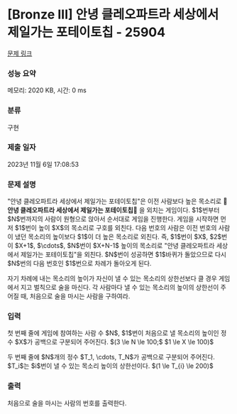 # [Bronze III] 안녕 클레오파트라 세상에서 제일가는 포테이토칩 - 25904 

[문제 링크](https://www.acmicpc.net/problem/25904) 

### 성능 요약

메모리: 2020 KB, 시간: 0 ms

### 분류

구현

### 제출 일자

2023년 11월 6일 17:08:53

### 문제 설명

<p>"안녕 클레오파트라 세상에서 제일가는 포테이토칩"은 이전 사람보다 높은 목소리로 🎵 <strong>안녕 클레오파트라 세상에서 제일가는 포테이토칩</strong>🎵 을 외치는 게임이다. $1$번부터 $N$번까지의 사람이 원형으로 앉아서 순서대로 게임을 진행한다. 게임을 시작하면 먼저 $1$번이 높이 $X$의 목소리로 구호를 외친다. 다음 번호의 사람은 이전 번호의 사람이 냈던 목소리의 높이보다 $1$이 더 높은 목소리로 외친다. 즉, $1$번이 $X$, $2$번이 $X+1$, $\cdots‎$, $N$번이 $X+N-1$ 높이의 목소리로  "안녕 클레오파트라 세상에서 제일가는 포테이토칩"을 외친다. $N$번이 성공하면 $1$바퀴가 돌았으므로 다시 $N$번의 다음 번호인 $1$번으로 차례가 돌아오게 된다.</p>

<p>자기 차례에 내는 목소리의 높이가 자신이 낼 수 있는 목소리의 상한선보다 클 경우 게임에서 지고 벌칙으로 술을 마신다. 각 사람마다 낼 수 있는 목소리의 높이의 상한선이 주어질 때, 처음으로 술을 마시는 사람을 구하여라.</p>

### 입력 

 <p>첫 번째 줄에 게임에 참여하는 사람 수 $N$, $1$번이 처음으로 낼 목소리의 높이인 정수 $X$가 공백으로 구분되어 주어진다. $(3 \le N \le 100;$ $1 \le X \le 100)$</p>

<p>두 번째 줄에 $N$개의 정수 $T_1, \cdots, T_N$가 공백으로 구분되어 주어진다. $T_i$는 $i$번이 낼 수 있는 목소리 높이의 상한선이다. $(1 \le T_{i} \le 200)$</p>

### 출력 

 <p>처음으로 술을 마시는 사람의 번호를 출력한다.</p>

